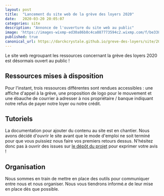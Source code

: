 ```yaml
---
layout: post
title:  "Lancement du site web de la grève des loyers 2020"
date:   2020-03-20 20:05:07
categories: site
description: "Annonce de l'ouverture du site web au public"
image: 'https://images-wixmp-ed30a86b8c4ca887773594c2.wixmp.com/f/be338f83-db2d-43b8-9327-8233d94c70d5/ddsuh2n-8ce9663e-6b4a-4888-a17e-6f80ee22ad68.png?token=eyJ0eXAiOiJKV1QiLCJhbGciOiJIUzI1NiJ9.eyJzdWIiOiJ1cm46YXBwOjdlMGQxODg5ODIyNjQzNzNhNWYwZDQxNWVhMGQyNmUwIiwiaXNzIjoidXJuOmFwcDo3ZTBkMTg4OTgyMjY0MzczYTVmMGQ0MTVlYTBkMjZlMCIsIm9iaiI6W1t7InBhdGgiOiJcL2ZcL2JlMzM4ZjgzLWRiMmQtNDNiOC05MzI3LTgyMzNkOTRjNzBkNVwvZGRzdWgybi04Y2U5NjYzZS02YjRhLTQ4ODgtYTE3ZS02ZjgwZWUyMmFkNjgucG5nIn1dXSwiYXVkIjpbInVybjpzZXJ2aWNlOmZpbGUuZG93bmxvYWQiXX0.UFdQLlZESqF6iOGFHXRM6zMCLSrJJ8IaFO-nK07zm8A'
published: true
canonical_url: https://darckcrystale.github.io/greve-des-loyers/site/2020/03/20/lancement-du-site-web-de-la-gr%C3%A8ve-des-loyers-2020
---
```


Le site web regroupant les ressources concernant la grève des loyers 2020 est désormais ouvert au public !

## Ressources mises à disposition

Pour l'instant, trois ressources différentes sont rendues accessibles : une affiche d'appel à la grève, une proposition de logo pour le mouvement et une ébauche de courrier à adresser à nos propriétaire / banque indiquant notre refus de payer notre loyer ou notre crédit.

## Tutoriels

La documentation pour ajouter du contenu au site est en chantier. Nous avons décidé d'ouvrir le site avant que le mode d'emploi ne soit terminé pour que vous puissiez nous faire vos premiers retours dessus. N'hésitez donc pas à ouvrir des issues sur [le dépôt du projet](https://github.com/DarckCrystale/greve-des-loyers) pour exprimer votre avis !

## Organisation

Nous sommes en train de mettre en place des outils pour communiquer entre nous et nous organiser. Nous vous tiendrons informé.e de leur mise en place dès que possible.
